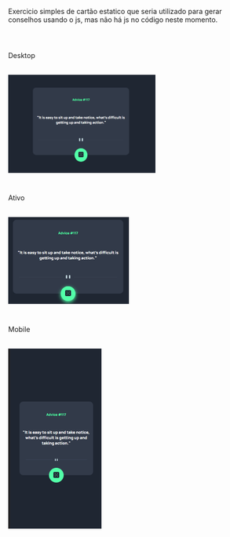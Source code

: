 Exercicio simples de cartão estatico que seria utilizado para gerar conselhos usando o js, mas não há js no código neste momento.<br><br>



#
Desktop
<br><br>

<img src="./images/design/desktop.png" alt="Result card on desktop" width="300" height="200">


#
Ativo<br><br>

<img src="./images/design/active.png" alt="Result card active" width="246" height="177">

#
Mobile<br><br>

<img src="./images/design/mobile.png" alt="Result card on mobile" width="190" height="367">

